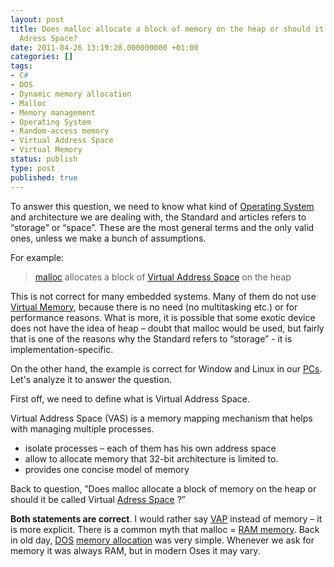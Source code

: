 ```yaml
---
layout: post
title: Does malloc allocate a block of memory on the heap or should it be called Virtual
  Adress Space?
date: 2011-04-26 13:19:28.000000000 +01:00
categories: []
tags:
- C#
- DOS
- Dynamic memory allocation
- Malloc
- Memory management
- Operating System
- Random-access memory
- Virtual Address Space
- Virtual Memory
status: publish
type: post
published: true
---
```



<p>To answer this question, we need to know what kind of <a class="zem_slink" title="Operating system" href="http://en.wikipedia.org/wiki/Operating_system" rel="wikipedia">Operating System</a> and architecture we are dealing with, the Standard and articles refers to “storage” or “space”. These are the most general terms and the only valid ones, unless we make a bunch of assumptions.</p>
<p>For example:</p>


<blockquote><p><a class="zem_slink" title="Malloc" href="http://en.wikipedia.org/wiki/Malloc" rel="wikipedia">malloc</a> allocates a block of <a class="zem_slink" title="Virtual address space" href="http://en.wikipedia.org/wiki/Virtual_address_space" rel="wikipedia">Virtual Address Space</a> on the heap</p></blockquote>
<p>This is not correct for many embedded systems. Many of them do not use <a class="zem_slink" title="Virtual memory" href="http://en.wikipedia.org/wiki/Virtual_memory" rel="wikipedia">Virtual Memory</a>, because there is no need (no multitasking etc.) or for performance reasons. What is more, it is possible that some exotic device does not have the idea of heap – doubt that malloc would be used, but fairly that is one of the reasons why the Standard refers to “storage” - it is implementation-specific.</p>
<p>On the other hand, the example is correct for Window and Linux in our <a class="zem_slink" title="Personal computer" href="http://en.wikipedia.org/wiki/Personal_computer" rel="wikipedia">PCs</a>. Let's analyze it to answer the question.</p>
<p>First off, we need to define what is Virtual Address Space.</p>
<p>Virtual Address Space (VAS) is a memory mapping mechanism that helps with managing multiple processes.</p>
<ul>
<li>isolate processes – each of them has his own address space</li>
<li>allow to allocate memory that 32-bit architecture is limited to.</li>
<li>provides one concise model of memory</li>
</ul>
<p>Back to question, ”Does malloc allocate a block of memory on the heap or should it be called Virtual <a class="zem_slink" title="Address space" href="http://en.wikipedia.org/wiki/Address_space" rel="wikipedia">Adress Space</a> ?”</p>
<p><strong>Both statements are correct</strong>. I would rather say <a class="zem_slink" title="Video Audio Project" href="http://www.vap.co.jp/" rel="homepage">VAP</a> instead of memory – it is more explicit. There is a common myth that malloc = <a class="zem_slink" title="Random-access memory" href="http://en.wikipedia.org/wiki/Random-access_memory" rel="wikipedia">RAM memory</a>. Back in old day, <a class="zem_slink" title="DOS" href="http://en.wikipedia.org/wiki/DOS" rel="wikipedia">DOS</a> <a class="zem_slink" title="Dynamic memory allocation" href="http://en.wikipedia.org/wiki/Dynamic_memory_allocation" rel="wikipedia">memory allocation</a> was very simple. Whenever we ask for memory it was always RAM, but in modern Oses it may vary.</p>
</div>
